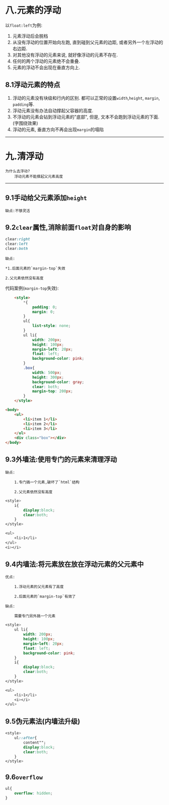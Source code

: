 # 八.元素的浮动

以`float:left`为例:

1. 元素浮动后会脱档
2. 从没有浮动的位置开始向左跑, 直到碰到父元素的边距, 或者另外一个左浮动的右边距.
3. 对其他没有浮动的元素来说, 就好像浮动的元素不存在.
4. 任何的两个浮动的元素绝不会重叠.
5. 元素的浮动不会出现在垂直方向上.

## 8.1浮动元素的特点

1. 浮动的元素没有块级和行内的区别. 都可以正常的设置`width`,`height`, `margin`, `padding`等.
2. 浮动元素没有办法自动撑起父容器的高度.
3. 不浮动的元素会钻到浮动元素的"底部", 但是, 文本不会跑到浮动元素的下面.(字围绕效果)
4. 浮动的元素, 垂直方向不再会出现`margin`的塌陷



---

# 九.清浮动

	为什么去浮动?
		浮动元素不能撑起父元素高度

---

## 9.1手动给父元素添加`height`

 	缺点:不够灵活

## 9.2`clear`属性,消除前面`float`对自身的影响

```css
clear:right
clear:left
clear:both
```

	缺点:
	
	*1.后面元素的`margin-top`失效
	
	2.父元素依然没有高度

代码案例(`margin-top`失效):

```html
	<style>
		*{
			padding: 0;
			margin: 0;
		}
		ul{
			list-style: none;
		}
		ul li{
			width: 200px;
			height: 100px;
			margin-left: 20px;
			float: left;
			background-color: pink;
		}
		.box{
			width: 500px;
			height: 300px;
			background-color: gray;
			clear: both;
			margin-top: 200px;
		}
	</style>

<body>
	<ul>
		<li>item 1</li>
		<li>item 2</li>
		<li>item 3</li>
	</ul>
	<div class="box"></div>
</body>
```



## 9.3外墙法:使用专门的元素来清理浮动

	缺点:
	
		1.专门搞一个元素,破坏了`html`结构
	
		2.父元素依然没有高度

```css
<style>
	i{
        display:block;
        clear:both;
	}
</style>

<ul>
	<li>1</li>
</ul>
<i></i>
```

## 9.4内墙法:将元素放在放在浮动元素的父元素中

	优点:
	
		1.浮动元素的父元素有了高度
	
		2.后面元素的`margin-top`有效了
	
	缺点:
	
		需要专门另外搞一个元素

```css
<style>
	ul li{
		width: 200px;
		height: 100px;
		margin-left: 20px;
		float: left;
		background-color: pink;
	}
	i{
        display:block;
        clear:both;
	}
</style>

<ul>
	<li>1</li>
	<i></i>	
</ul>
```

## 9.5伪元素法(内墙法升级)

```css
<style>
	ul::after{
        content"";
        display:block; 
        clear:both;
	}
</style>
```

## 9.6`overflow`

```css
ul{
	overflow: hidden;
}
```
